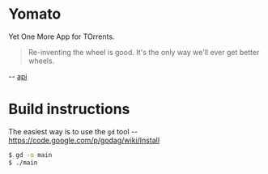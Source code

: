 Yomato
======

Yet One More App for TOrrents.

> Re-inventing the wheel is good. It's the only way we'll ever get better wheels.

-- [api](https://news.ycombinator.com/item?id=1609790)


Build instructions
==================

The easiest way is to use the `gd` tool -- https://code.google.com/p/godag/wiki/Install

```bash
$ gd -o main
$ ./main
```
